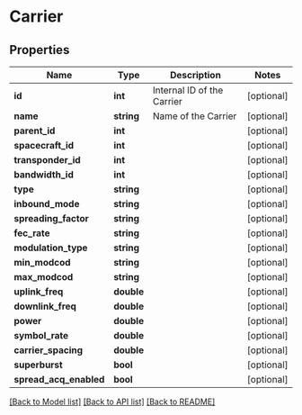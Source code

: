 # Carrier

## Properties
Name | Type | Description | Notes
------------ | ------------- | ------------- | -------------
**id** | **int** | Internal ID of the Carrier | [optional] 
**name** | **string** | Name of the Carrier | [optional] 
**parent_id** | **int** |  | [optional] 
**spacecraft_id** | **int** |  | [optional] 
**transponder_id** | **int** |  | [optional] 
**bandwidth_id** | **int** |  | [optional] 
**type** | **string** |  | [optional] 
**inbound_mode** | **string** |  | [optional] 
**spreading_factor** | **string** |  | [optional] 
**fec_rate** | **string** |  | [optional] 
**modulation_type** | **string** |  | [optional] 
**min_modcod** | **string** |  | [optional] 
**max_modcod** | **string** |  | [optional] 
**uplink_freq** | **double** |  | [optional] 
**downlink_freq** | **double** |  | [optional] 
**power** | **double** |  | [optional] 
**symbol_rate** | **double** |  | [optional] 
**carrier_spacing** | **double** |  | [optional] 
**superburst** | **bool** |  | [optional] 
**spread_acq_enabled** | **bool** |  | [optional] 

[[Back to Model list]](../README.md#documentation-for-models) [[Back to API list]](../README.md#documentation-for-api-endpoints) [[Back to README]](../README.md)


